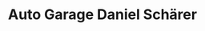 ---
title: "Auto Garage Daniel Schärer"
url: /biel-bienne/auto-garage-daniel-schaerer/
shop: Autowerkstatt
---